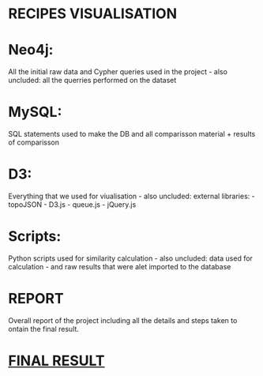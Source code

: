 RECIPES VISUALISATION
=====================


  # Neo4j: 

  All the initial raw data and Cypher queries used in the project
  		- also uncluded: all the querries performed on the dataset

  # MySQL: 

  SQL statements used to make the DB and all comparisson material + results of comparisson

  # D3: 

  Everything that we used for viualisation
  		- also uncluded: external libraries:
  						 - topoJSON
  						 - D3.js
  						 - queue.js
  						 - jQuery.js

  # Scripts: 

  Python scripts used for similarity calculation
  		- also uncluded: data used for calculation
  		- and raw results that were alet imported to the database
  
  # REPORT 

  Overall report of the project including all the details and steps taken to ontain the final result.


<a href="http://bananasandpies.herokuapp.com/">FINAL RESULT</a>
===============================================================
